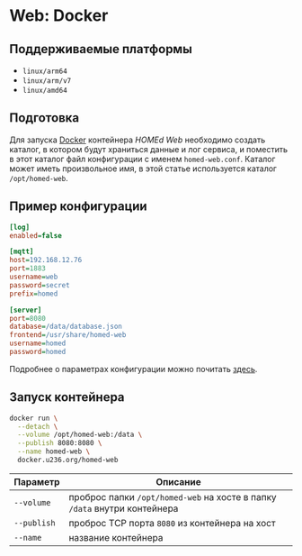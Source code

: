 # Web: Docker

## Поддерживаемые платформы

- `linux/arm64`
- `linux/arm/v7`
- `linux/amd64`

## Подготовка

Для запуска [Docker](https://docker.com) контейнера _HOMEd Web_ необходимо создать каталог, в котором будут храниться данные и лог сервиса, и поместить в этот каталог файл конфигурации с именем `homed-web.conf`. Каталог может иметь произвольное имя, в этой статье используется каталог `/opt/homed-web`.

## Пример конфигурации

```ini
[log]
enabled=false

[mqtt]
host=192.168.12.76
port=1883
username=web
password=secret
prefix=homed

[server]
port=8080
database=/data/database.json
frontend=/usr/share/homed-web
username=homed
password=homed
```

Подробнее о параметрах конфигурации можно почитать [здесь](/web/configuration/).

## Запуск контейнера

```sh
docker run \
  --detach \
  --volume /opt/homed-web:/data \
  --publish 8080:8080 \
  --name homed-web \
  docker.u236.org/homed-web
```

| Параметр | Описание |
|----------|----------|
| `--volume`  | проброс папки `/opt/homed-web` на хосте в папку `/data` внутри контейнера |
| `--publish` | проброс TCP порта `8080` из контейнера на хост |
| `--name`    | название контейнера |

